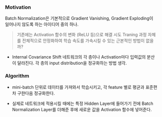 ### Motivation

Batch Normalization은 기본적으로 Gradient Vanishing, Gradient Exploding이 일어나지 않도록 하는 아이디어 중의 하나.
> 기존에는 Activation 함수의 변화 (ReLU 등)으로 해결 시도
Traning 과정 자체를 전체적으로 안정화하여 학습 속도를 가속시킬 수 있는 근본적인 방법이 없을까?

- Internal Covariance Shift
네트워크의 각 층이나 Activation마다 입력값의 분산이 달라진다. 
각 층의 input distribution을 정규화하는 방법 생각.

### Algorithm

- mini-batch 단위로 데이터를 가져와서 학습시키고, 각 feature 별로 평균과 표준편차 구한다음 정규화한다.

- 실제로 네트워크에 적용시킬 때에는 특정 Hidden Layer에 들어가기 전에 Batch Normalization Layer를 더해준 후에 
새로운 값을 Activation 함수에 넣어준다.


